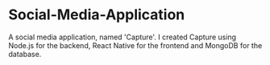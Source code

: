 # Social-Media-Application
A social media application, named 'Capture'. I created Capture using Node.js for the backend, React Native for the frontend and MongoDB for the database.

